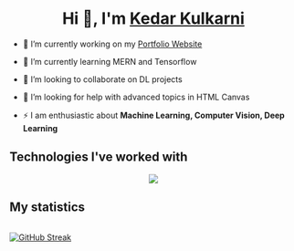 <h1 align="center">Hi 👋, I'm <a href="https://bad-astronomer.github.io/Bad-Astronomer-Portfolio/" target="_blank">Kedar Kulkarni</a> </h1>
<!-- &nbsp -->
<!--
**Bad-Astronomer/Bad-Astronomer** is a ✨ _special_ ✨ repository because its `README.md` (this file) appears on your GitHub profile.
-->

- 🔭 I’m currently working on my [Portfolio Website](https://bad-astronomer.github.io/Bad-Astronomer-Portfolio/)

- 🌱 I’m currently learning MERN and Tensorflow
- 👯 I’m looking to collaborate on DL projects
- 🤔 I’m looking for help with advanced topics in HTML Canvas
- ⚡ I am enthusiastic about **Machine Learning, Computer Vision, Deep Learning**

<!--
- 💬 Ask me about ...
- 📫 How to reach me: ...
- 😄 Pronouns: ...
- ⚡ Fun fact: ...
-->

## Technologies I've worked with

<p align="center">
  <a href="https://skillicons.dev">
    <img src="https://skillicons.dev/icons?i=py,pytorch,js,html,css,vite,react,ts,tailwind,threejs,nodejs,scss,bootstrap,c,java,tensorflow,figma,arduino,blender,php,postgres,r,codepen,vscode,github" />
  </a>
</p>

## My statistics

<div align="center" style="display:flex;flex-direction:row">

[![GitHub Streak](https://github-readme-streak-stats.herokuapp.com?user=Bad-Astronomer&theme=dark&border_radius=1.6&background=45%2C081330%2C000000&ring=1DAFFF&currStreakLabel=1DAFFF&fire=1DAFFF&sideLabels=1DAFFF&dates=EBEBEB)](https://git.io/streak-stats)
</div>
